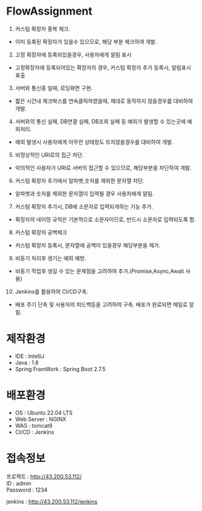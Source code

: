 # FlowAssignment
1. 커스텀 확장자 중복 체크.  
- 이미 등록된 확장자가 있을수 있으므로, 해당 부분 체크하여 개발.  
  
2. 고정 확장자에 등록되있을경우, 사용자에게 알림 표시  
- 고정확장자에 등록되어있는 확장자의 경우, 커스텀 확장자 추가 등록시, 알림표시 표출

3. 서버와 통신중 일때, 로딩화면 구현.  
- 짧은 시간내 체크박스를 연속클릭하였을때, 제대로 동작하지 않을경우를 대비하여 개발.

4. 서버와의 통신 실패, DB연결 실패, DB조회 실패 등 예외가 발생할 수 있는곳에 예외처리.  
- 예외 발생시 사용자에게 아무런 상태창도 뜨지않을경우를 대비하여 개발.

5. 비정상적인 URI로의 접근 차단.  
- 악의적인 사용자가 URI로 서버의 접근할 수 있으므로, 해당부분을 차단하여 개발.

6. 커스텀 확장자 추가에서 알파벳,숫자를 제외한 문자열 차단.  
- 알파벳과 숫자를 제외한 문자열이 입력될 경우 사용자에게 알림.  

7. 커스텀 확장자 추가시, DB에 소문자로 입력되게하는 기능 추가.  
- 확장자의 네이밍 규칙은 기본적으로 소문자이므로, 반드시 소문자로 입력되도록 함.
  
8. 커스텀 확장자 공백체크
- 커스텀 확장자 등록시, 문자열에 공백이 있을경우 해당부분을 제거.

9. 비동기 처리후 생기는 예외 예방.  
- 비동기 작업후 생길 수 있는 문제점을 고려하여 추가.(Promise,Async,Await 사용)

10. Jenkins를 활용하여 CI/CD구축.
- 배포 주기 단축 및 사용자의 피드백등을 고려하여 구축.  배포가 완료되면 메일로 알림.

  
# 제작환경  
- IDE : IntelliJ  
- Java : 1.8  
- Spring FramWork : Spring Boot 2.7.5  
  
# 배포환경
- OS : Ubuntu 22.04 LTS  
- Web Server : NGINX  
- WAS : tomcat9  
- CI/CD : Jenkins  
  
# 접속정보
프로젝트 : http://43.200.53.112/  
ID : admin  
Password : 1234
  
jenkins : http://43.200.53.112/jenkins
